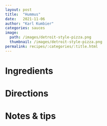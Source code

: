 ```yaml
---
layout: post
title:  "Hummus"
date:   2021-11-06
author: "Karl Kumbier"
categories: sauces
image:
  path: /images/detroit-style-pizza.png
  thumbnail: /images/detroit-style-pizza.png
permalink: recipes/:categories/:title.html
---
```


# Ingredients

# Directions

# Notes & tips
